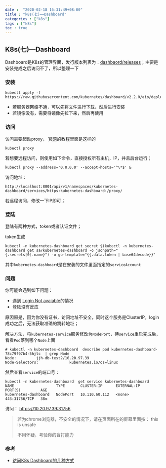 ```yaml
---
date :  "2020-02-18 16:31:49+08:00"
title : "k8s(七)––Dashboard" 
categories : ["k8s"] 
tags : ["k8s"] 
toc : true
---
```


## K8s(七)—Dashboard

Dashboard是K8s的管理界面，发行版本列表为：[dashbaord/releases](https://github.com/kubernetes/dashboard/releases)；主要是安装完成之后访问不了，所以整理一下

### 安装

```shell
kubectl apply -f https://raw.githubusercontent.com/kubernetes/dashboard/v2.2.0/aio/deploy/recommended.yaml
```

- 若服务器网络不通，可以先将文件进行下载，然后进行安装
- 若镜像没有，需要将镜像先拉下来，然后再使用

### 访问

访问需要起动proxy， [官网](https://kubernetes.io/docs/tasks/access-application-cluster/web-ui-dashboard/)的教程里面是这样的

```shell
kubectl proxy
```

若想要远程访问，则使用如下命令，直接授权所有主机，IP，并且后台运行；

```shell
kubectl proxy --address='0.0.0.0' --accept-hosts='^\*$' &
```

访问地址：

```shell
http://localhost:8001/api/v1/namespaces/kubernetes-dashboard/services/https:kubernetes-dashboard:/proxy/
```

若远程访问，修改一下IP即可；

### 登陆

登陆有两种方式，token或者认证文件；

token生成

```shell
kubectl -n kubernetes-dashboard get secret $(kubectl -n kubernetes-dashboard get sa/kubernetes-dashboard -o jsonpath="{.secrets[0].name}") -o go-template="{{.data.token | base64decode}}"
```

其中`kubernetes-dashboard`是在安装的文件里面指定的`serviceAccount`

### 问题

你可能会遇到如下问题：

-  遇到 [Login Not avaiable](https://github.com/kubernetes/dashboard/blob/master/docs/user/accessing-dashboard/README.md#login-not-available)的情况
- 登陆没有反应

原因原是，因为你没有证书，访问地址不安全，同时这个服务是ClusterIP，login成功之后，无法获取准确的跳转地址；

解决方法，将`kubernetes-service`服务修改为`NodePort`，待`service`重启完成后，看看`Pod`落到哪个`Node`上面

```shell
# kubectl -n kubernetes-dashboard  describe pod kubernetes-dashboard-78c79f97b4-5hjlc  | grep Node
Node:         jjh-db-test2/10.20.97.39
Node-Selectors:              kubernetes.io/os=linux
```

然后查看`service`的端口号：

```shell
kubectl -n kubernetes-dashboard  get service kubernetes-dashboard
NAME                   TYPE       CLUSTER-IP      EXTERNAL-IP   PORT(S)         AGE
kubernetes-dashboard   NodePort   10.110.60.112   <none>        443:31756/TCP   38m
```

访问： https://10.20.97.39:31756

> 若为chrome浏览器，不安全的情况下，请在页面所在的屏幕里面按： this is unsafe
>
> 不用怀疑，考验你的盲打能力

### 参考

- [访问K8s Dashboard的几种方式](https://segmentfault.com/a/1190000023130407)
